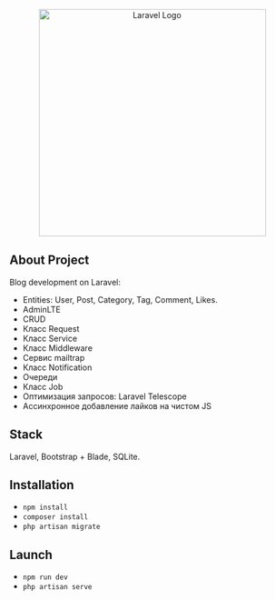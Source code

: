 <p align="center"><a href="https://laravel.com" target="_blank"><img src="https://raw.githubusercontent.com/laravel/art/master/logo-lockup/5%20SVG/2%20CMYK/1%20Full%20Color/laravel-logolockup-cmyk-red.svg" width="400" alt="Laravel Logo"></a></p>

## About Project

Blog development on Laravel:

- Entities: User, Post, Category, Tag, Comment, Likes.
- AdminLTE
- CRUD
- Класс Request
- Класс Service
- Класс Middleware
- Сервис mailtrap
- Класс Notification
- Очереди  
- Класс Job
- Оптимизация запросов: Laravel Telescope
- Ассинхронное добавление лайков на чистом JS

## Stack

Laravel, Bootstrap + Blade, SQLite.

## Installation

- <code>npm install</code>
- <code>composer install</code>
- <code>php artisan migrate</code>

## Launch

- <code>npm run dev</code>
- <code>php artisan serve</code>
